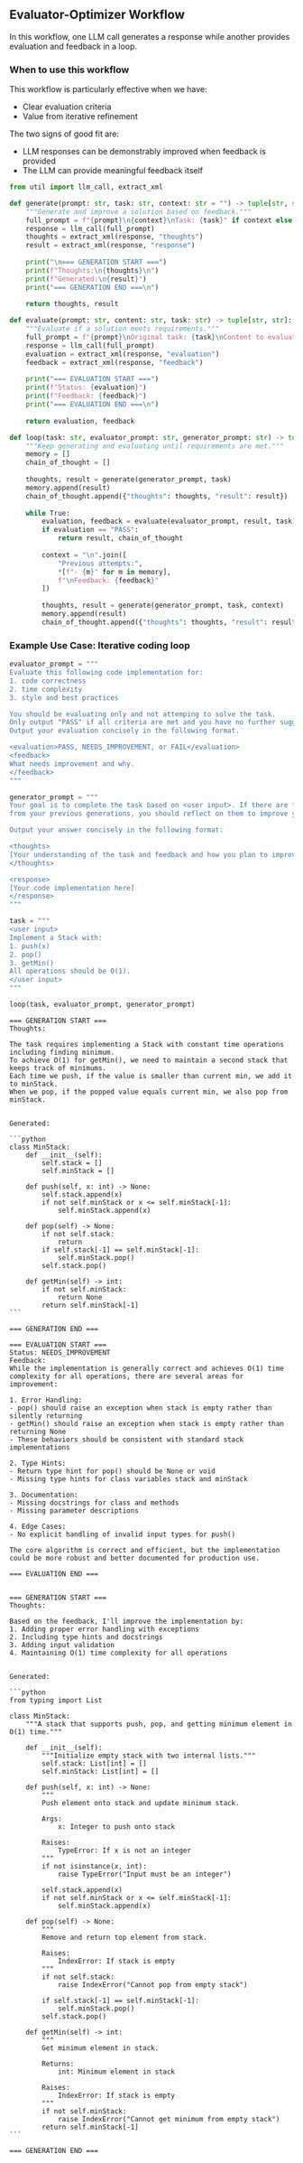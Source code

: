 ## Evaluator-Optimizer Workflow
In this workflow, one LLM call generates a response while another provides evaluation and feedback in a loop.

### When to use this workflow
This workflow is particularly effective when we have:

- Clear evaluation criteria
- Value from iterative refinement

The two signs of good fit are:

- LLM responses can be demonstrably improved when feedback is provided
- The LLM can provide meaningful feedback itself


```python
from util import llm_call, extract_xml

def generate(prompt: str, task: str, context: str = "") -> tuple[str, str]:
    """Generate and improve a solution based on feedback."""
    full_prompt = f"{prompt}\n{context}\nTask: {task}" if context else f"{prompt}\nTask: {task}"
    response = llm_call(full_prompt)
    thoughts = extract_xml(response, "thoughts")
    result = extract_xml(response, "response")
    
    print("\n=== GENERATION START ===")
    print(f"Thoughts:\n{thoughts}\n")
    print(f"Generated:\n{result}")
    print("=== GENERATION END ===\n")
    
    return thoughts, result

def evaluate(prompt: str, content: str, task: str) -> tuple[str, str]:
    """Evaluate if a solution meets requirements."""
    full_prompt = f"{prompt}\nOriginal task: {task}\nContent to evaluate: {content}"
    response = llm_call(full_prompt)
    evaluation = extract_xml(response, "evaluation")
    feedback = extract_xml(response, "feedback")
    
    print("=== EVALUATION START ===")
    print(f"Status: {evaluation}")
    print(f"Feedback: {feedback}")
    print("=== EVALUATION END ===\n")
    
    return evaluation, feedback

def loop(task: str, evaluator_prompt: str, generator_prompt: str) -> tuple[str, list[dict]]:
    """Keep generating and evaluating until requirements are met."""
    memory = []
    chain_of_thought = []
    
    thoughts, result = generate(generator_prompt, task)
    memory.append(result)
    chain_of_thought.append({"thoughts": thoughts, "result": result})
    
    while True:
        evaluation, feedback = evaluate(evaluator_prompt, result, task)
        if evaluation == "PASS":
            return result, chain_of_thought
            
        context = "\n".join([
            "Previous attempts:",
            *[f"- {m}" for m in memory],
            f"\nFeedback: {feedback}"
        ])
        
        thoughts, result = generate(generator_prompt, task, context)
        memory.append(result)
        chain_of_thought.append({"thoughts": thoughts, "result": result})
```

### Example Use Case: Iterative coding loop




```python
evaluator_prompt = """
Evaluate this following code implementation for:
1. code correctness
2. time complexity
3. style and best practices

You should be evaluating only and not attemping to solve the task.
Only output "PASS" if all criteria are met and you have no further suggestions for improvements.
Output your evaluation concisely in the following format.

<evaluation>PASS, NEEDS_IMPROVEMENT, or FAIL</evaluation>
<feedback>
What needs improvement and why.
</feedback>
"""

generator_prompt = """
Your goal is to complete the task based on <user input>. If there are feedback 
from your previous generations, you should reflect on them to improve your solution

Output your answer concisely in the following format: 

<thoughts>
[Your understanding of the task and feedback and how you plan to improve]
</thoughts>

<response>
[Your code implementation here]
</response>
"""

task = """
<user input>
Implement a Stack with:
1. push(x)
2. pop()
3. getMin()
All operations should be O(1).
</user input>
"""

loop(task, evaluator_prompt, generator_prompt)

```

    
    === GENERATION START ===
    Thoughts:
    
    The task requires implementing a Stack with constant time operations including finding minimum. 
    To achieve O(1) for getMin(), we need to maintain a second stack that keeps track of minimums.
    Each time we push, if the value is smaller than current min, we add it to minStack.
    When we pop, if the popped value equals current min, we also pop from minStack.
    
    
    Generated:
    
    ```python
    class MinStack:
        def __init__(self):
            self.stack = []
            self.minStack = []
            
        def push(self, x: int) -> None:
            self.stack.append(x)
            if not self.minStack or x <= self.minStack[-1]:
                self.minStack.append(x)
                
        def pop(self) -> None:
            if not self.stack:
                return
            if self.stack[-1] == self.minStack[-1]:
                self.minStack.pop()
            self.stack.pop()
            
        def getMin(self) -> int:
            if not self.minStack:
                return None
            return self.minStack[-1]
    ```
    
    === GENERATION END ===
    
    === EVALUATION START ===
    Status: NEEDS_IMPROVEMENT
    Feedback: 
    While the implementation is generally correct and achieves O(1) time complexity for all operations, there are several areas for improvement:
    
    1. Error Handling:
    - pop() should raise an exception when stack is empty rather than silently returning
    - getMin() should raise an exception when stack is empty rather than returning None
    - These behaviors should be consistent with standard stack implementations
    
    2. Type Hints:
    - Return type hint for pop() should be None or void
    - Missing type hints for class variables stack and minStack
    
    3. Documentation:
    - Missing docstrings for class and methods
    - Missing parameter descriptions
    
    4. Edge Cases:
    - No explicit handling of invalid input types for push()
    
    The core algorithm is correct and efficient, but the implementation could be more robust and better documented for production use.
    
    === EVALUATION END ===
    
    
    === GENERATION START ===
    Thoughts:
    
    Based on the feedback, I'll improve the implementation by:
    1. Adding proper error handling with exceptions
    2. Including type hints and docstrings
    3. Adding input validation
    4. Maintaining O(1) time complexity for all operations
    
    
    Generated:
    
    ```python
    from typing import List
    
    class MinStack:
        """A stack that supports push, pop, and getting minimum element in O(1) time."""
        
        def __init__(self):
            """Initialize empty stack with two internal lists."""
            self.stack: List[int] = []
            self.minStack: List[int] = []
            
        def push(self, x: int) -> None:
            """
            Push element onto stack and update minimum stack.
            
            Args:
                x: Integer to push onto stack
                
            Raises:
                TypeError: If x is not an integer
            """
            if not isinstance(x, int):
                raise TypeError("Input must be an integer")
                
            self.stack.append(x)
            if not self.minStack or x <= self.minStack[-1]:
                self.minStack.append(x)
                
        def pop(self) -> None:
            """
            Remove and return top element from stack.
            
            Raises:
                IndexError: If stack is empty
            """
            if not self.stack:
                raise IndexError("Cannot pop from empty stack")
                
            if self.stack[-1] == self.minStack[-1]:
                self.minStack.pop()
            self.stack.pop()
            
        def getMin(self) -> int:
            """
            Get minimum element in stack.
            
            Returns:
                int: Minimum element in stack
                
            Raises:
                IndexError: If stack is empty
            """
            if not self.minStack:
                raise IndexError("Cannot get minimum from empty stack")
            return self.minStack[-1]
    ```
    
    === GENERATION END ===
    
    
